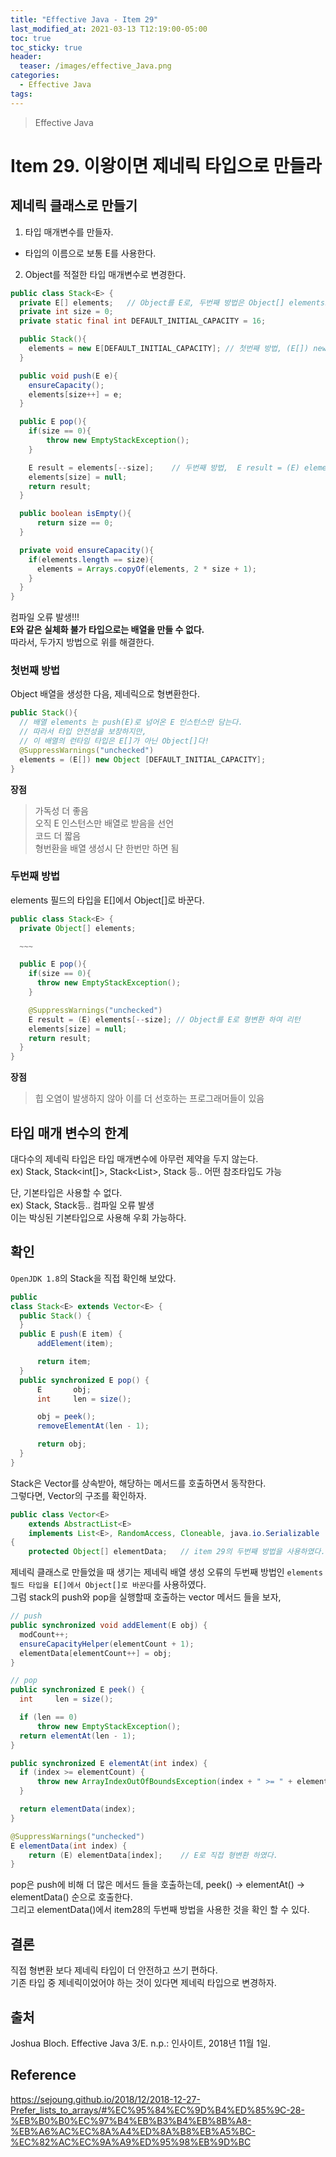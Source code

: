 ```yaml
---
title: "Effective Java - Item 29"
last_modified_at: 2021-03-13 T12:19:00-05:00
toc: true
toc_sticky: true
header:
  teaser: /images/effective_Java.png
categories: 
  - Effective Java
tags:
---
```


> Effective Java

Item 29. 이왕이면 제네릭 타입으로 만들라
=============
## 제네릭 클래스로 만들기
1. 타입 매개변수를 만들자.
- 타입의 이름으로 보통 E를 사용한다.

2. Object를 적절한 타입 매개변수로 변경한다.
```java
public class Stack<E> {
  private E[] elements;   // Object를 E로, 두번째 방법은 Object[] elements로
  private int size = 0;
  private static final int DEFAULT_INITIAL_CAPACITY = 16;

  public Stack(){
    elements = new E[DEFAULT_INITIAL_CAPACITY]; // 첫번째 방법, (E[]) new Object [DEFAULT_INITIAL_CAPACITY]로 형변환
  }

  public void push(E e){
    ensureCapacity();
    elements[size++] = e;
  }

  public E pop(){
    if(size == 0){
        throw new EmptyStackException();
    }

    E result = elements[--size];    // 두번째 방법,  E result = (E) elements[--size];
    elements[size] = null;
    return result;
  }

  public boolean isEmpty(){
      return size == 0;
  }

  private void ensureCapacity(){
    if(elements.length == size){
      elements = Arrays.copyOf(elements, 2 * size + 1);
    }
  }
}
```
컴파일 오류 발생!!!  
**E와 같은 실체화 불가 타입으로는 배열을 만들 수 없다.**  
따라서, 두가지 방법으로 위를 해결한다.

### 첫번째 방법
Object 배열을 생성한 다음, 제네릭으로 형변환한다.  
```java
public Stack(){
  // 배열 elements 는 push(E)로 넘어온 E 인스턴스만 담는다.
  // 따라서 타입 안전성을 보장하지만,
  // 이 배열의 런타임 타입은 E[]가 아닌 Object[]다!
  @SuppressWarnings("unchecked")
  elements = (E[]) new Object [DEFAULT_INITIAL_CAPACITY];
}
```
**장점**    
> 가독성 더 좋음  
> 오직 E 인스턴스만 배열로 받음을 선언  
> 코드 더 짧음  
> 형번환을 배열 생성시 단 한번만 하면 됨  

### 두번째 방법
elements 필드의 타입을 E[]에서 Object[]로 바꾼다.  
```java
public class Stack<E> {
  private Object[] elements;

  ~~~

  public E pop(){
    if(size == 0){
      throw new EmptyStackException();
    }

    @SuppressWarnings("unchecked")
    E result = (E) elements[--size]; // Object를 E로 형변환 하여 리턴
    elements[size] = null;
    return result;
  }
}
```
**장점**  
> 힙 오염이 발생하지 않아 이를 더 선호하는 프로그래머들이 있음   

## 타입 매개 변수의 한계
대다수의 제네릭 타입은 타입 매개변수에 아무런 제약을 두지 않는다.   
ex) Stack<Object>, Stack<int[]>, Stack<List<String>>, Stack 등.. 어떤 참조타입도 가능   

단, 기본타입은 사용할 수 없다.   
ex) Stack<int>, Stack<double>등.. 컴파일 오류 발생   
이는 박싱된 기본타입으로 사용해 우회 가능하다.  

## 확인
`OpenJDK 1.8`의 Stack을 직접 확인해 보았다.  
```java
public
class Stack<E> extends Vector<E> {
  public Stack() {
  }
  public E push(E item) {
      addElement(item);

      return item;
  }
  public synchronized E pop() {
      E       obj;
      int     len = size();

      obj = peek();
      removeElementAt(len - 1);

      return obj;
  } 
}
```
Stack은 Vector<E>를 상속받아, 해당하는 메서드를 호출하면서 동작한다.  
그렇다면, Vector<E>의 구조를 확인하자.  
```java
public class Vector<E>
    extends AbstractList<E>
    implements List<E>, RandomAccess, Cloneable, java.io.Serializable
{
    protected Object[] elementData;   // item 29의 두번째 방법을 사용하였다.  
```
제네릭 클래스로 만들었을 때 생기는 제네릭 배열 생성 오류의 두번째 방법인 `elements 필드 타입을 E[]에서 Object[]로 바꾼다`를 사용하였다.  
그럼 stack의 push와 pop을 실행할때 호출하는 vector 메서드 들을 보자,  
```java
// push
public synchronized void addElement(E obj) {
  modCount++;
  ensureCapacityHelper(elementCount + 1);
  elementData[elementCount++] = obj;
}
```
```java
// pop
public synchronized E peek() {
  int     len = size();

  if (len == 0)
      throw new EmptyStackException();
  return elementAt(len - 1);
}

public synchronized E elementAt(int index) {
  if (index >= elementCount) {
      throw new ArrayIndexOutOfBoundsException(index + " >= " + elementCount);
  }

  return elementData(index);
}

@SuppressWarnings("unchecked")
E elementData(int index) {
    return (E) elementData[index];    // E로 직접 형변환 하였다.  
}
```
pop은 push에 비해 더 많은 메서드 들을 호출하는데,  peek() -> elementAt() -> elementData() 순으로 호출한다.  
그리고 elementData()에서 item28의 두번째 방법을 사용한 것을 확인 할 수 있다.  

## 결론
직접 형변환 보다 제네릭 타입이 더 안전하고 쓰기 편하다.  
기존 타입 중 제네릭이었어야 하는 것이 있다면 제네릭 타입으로 변경하자.  

## 출처
Joshua Bloch. Effective Java 3/E. n.p.: 인사이트, 2018년 11월 1일.  

## Reference
<https://sejoung.github.io/2018/12/2018-12-27-Prefer_lists_to_arrays/#%EC%95%84%EC%9D%B4%ED%85%9C-28-%EB%B0%B0%EC%97%B4%EB%B3%B4%EB%8B%A8-%EB%A6%AC%EC%8A%A4%ED%8A%B8%EB%A5%BC-%EC%82%AC%EC%9A%A9%ED%95%98%EB%9D%BC>

<!-- ★
<img src="/images/Tech/EJ/문제번호.PNG" width="40%" height="40%">  

-->